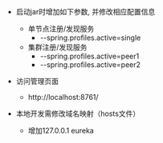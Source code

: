 + 启动jar时增加如下参数, 并修改相应配置信息
    + 单节点注册/发现服务
        + --spring.profiles.active=single
    + 集群注册/发现服务
        + --spring.profiles.active=peer1
        + --spring.profiles.active=peer2
+ 访问管理页面
    + http://localhost:8761/
    
    
+ 本地开发需修改域名映射（hosts文件）
    + 增加127.0.0.1 eureka   
